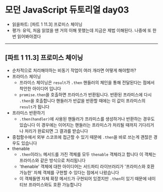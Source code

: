 # 모던 JavaScript 듀토리얼 day03

- 읽을파트: [파트 1 11.3] 프로미스 체이닝
- 평가: 유익, 처음 읽었을 땐 거의 이해 못했는데 지금은 제법 이해된다. 나중에 또 한번 읽어봐야겠다

---

## [파트 1 11.3] 프로미스 체이닝

- 순차적으로 처리해야하는 비동기 작업이 여러 개라면 어떻게 해야할까?
- 프라미스 체이닝
  - 프라미스 체이닝은 `result`가 `.then` 핸들러의 체인을 통해 전달된다는 점에서 착안한 아이디어 입니다
  - `promise.then`을 호출하면 프라미스가 반환됩니다. 반환된 프라미스에 다시 `.then`을 호출합니다
    핸들러가 반값을 반환할 때에는 이 값이 프라미스의 `result`가 됩니다
- 프라미스 반환하기
  - `.then(handler)`에 사용된 핸들러가 프라미스를 생성하거나 반환하는 경우도 있습니다
    이 경우에는 이어지는 핸들러는 프라미스가 처리될 때까지 기다리거나 처리가 완료되면 그 결과를 받습니다
- 중첩함수에서 외부 스코프에 접근할 수 있기 때문에 `.then`을 바로 쓰는게 괜찮은 경우도 있습니다
- thenable
  - `.then`이라느 메서드를 가진 객체를 모두 `thenable` 객체라고 합니다
    이 객체는 프라미스와 같은 방식으로 처리됩니다
  - 'thenable' 객체에 대한 아이디어는 서드파티 라이브러리가 '프라미스와 호환 가능한' 자체 객체를 구현할 수 있다는 점에서 나왔습니다
  - 이 객체들엔 자체 확장 메서드가 구현되어 있겠지만 `.then`이 있기 때문에 네이티브 프라미스와도 호환 가능합니다

